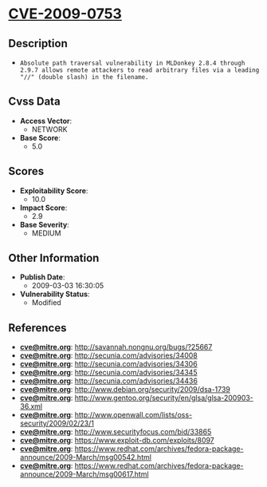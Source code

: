 
# [CVE-2009-0753](https://cve.mitre.org/cgi-bin/cvename.cgi?name=CVE-2009-0753)

## Description

- `Absolute path traversal vulnerability in MLDonkey 2.8.4 through 2.9.7 allows remote attackers to read arbitrary files via a leading "//" (double slash) in the filename.`

## Cvss Data

- **Access Vector**:
  - NETWORK
- **Base Score**:
  - 5.0

## Scores

- **Exploitability Score**:
  - 10.0
- **Impact Score**:
  - 2.9
- **Base Severity**:
  - MEDIUM

## Other Information

- **Publish Date**:
  - 2009-03-03 16:30:05
- **Vulnerability Status**:
  - Modified

## References

- **cve@mitre.org**: http://savannah.nongnu.org/bugs/?25667
- **cve@mitre.org**: http://secunia.com/advisories/34008
- **cve@mitre.org**: http://secunia.com/advisories/34306
- **cve@mitre.org**: http://secunia.com/advisories/34345
- **cve@mitre.org**: http://secunia.com/advisories/34436
- **cve@mitre.org**: http://www.debian.org/security/2009/dsa-1739
- **cve@mitre.org**: http://www.gentoo.org/security/en/glsa/glsa-200903-36.xml
- **cve@mitre.org**: http://www.openwall.com/lists/oss-security/2009/02/23/1
- **cve@mitre.org**: http://www.securityfocus.com/bid/33865
- **cve@mitre.org**: https://www.exploit-db.com/exploits/8097
- **cve@mitre.org**: https://www.redhat.com/archives/fedora-package-announce/2009-March/msg00542.html
- **cve@mitre.org**: https://www.redhat.com/archives/fedora-package-announce/2009-March/msg00617.html
